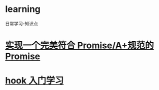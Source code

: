 # learning

日常学习-知识点

# [实现一个完美符合 Promise/A+规范的 Promise](https://github.com/wuzhu99/learning/blob/main/promise/promise.js)

# [hook 入门学习](https://github.com/wuzhu99/learning/blob/main/react/hook%E5%85%A5%E9%97%A8.md)
